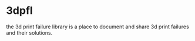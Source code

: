 # 3dpfl

the 3d print failure library is a place to document and share 3d print failures and their solutions. 
